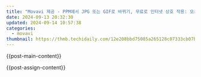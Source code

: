 ```yaml
---
title: "Movavi 제공 - PPM에서 JPG 또는 GIF로 바뀌기, 무료로 인터넷 상호 작용: 오픈소스를 위한 보조 도구"
date: 2024-09-13 20:32:30
updated: 2024-09-14 10:57:38
categories:
  - movavi
thumbnail: https://thmb.techidaily.com/12e208bbd75085a265128c07333cb07b6d6f82e507abb3ab33415abcfb3911f5.jpg
---
```


{{post-main-content}}

<ins class="adsbygoogle"
     style="display:block"
     data-ad-format="autorelaxed"
     data-ad-client="ca-pub-7571918770474297"
     data-ad-slot="1223367746"></ins>

{{post-assign-content}}

<ins class="adsbygoogle"
     style="display:block"
     data-ad-client="ca-pub-7571918770474297"
     data-ad-slot="8358498916"
     data-ad-format="auto"
     data-full-width-responsive="true"></ins>
